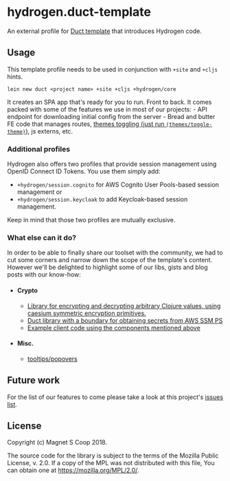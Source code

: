 # hydrogen.duct-template

An external profile for [Duct template](https://github.com/duct-framework/duct) that introduces Hydrogen code.

## Usage

This template profile needs to be used in conjunction with `+site` and `+cljs` hints.

`lein new duct <project name> +site +cljs +hydrogen/core`

It creates an SPA app that's ready for you to run. Front to back. It comes packed with some of the features
  we use in most of our projects:
    - API endpoint for downloading initial config from the server
    - Bread and butter FE code that manages routes, [themes toggling (just run `(themes/toggle-theme)`)](https://github.com/magnetcoop/hydrogen.duct-template/blob/master/resources/core/cljs/theme.cljs#L27-L32), js externs, etc.

### Additional profiles

Hydrogen also offers two profiles that provide session management using OpenID Connect ID Tokens.
You use them simply add:
- `+hydrogen/session.cognito` for AWS Cognito User Pools-based session management or
- `+hydrogen/session.keycloak` to add Keycloak-based session management.

Keep in mind that those two profiles are mutually exclusive.

### What else can it do?

In order to be able to finally share our toolset with the community, we had to cut some corners
and narrow down the scope of the template's content. However we'll be delighted to highlight some of our
libs, gists and blog posts with our know-how:

- #### Crypto
  - [Library for encrypting and decrypting arbitrary Clojure values, using caesium symmetric encryption primitives.](https://github.com/magnetcoop/encryption)
  - [Duct library with a boundary for obtaining secrets from AWS SSM PS](https://github.com/magnetcoop/secret-storage.aws-ssm-ps)
  - [Example client code using the components mentioned above](https://gist.github.com/werenall/c2a0187c8c4a66e25645edae57fb9a60)
- #### Misc.
  - [tooltips/popovers](https://medium.com/magnetcoop/data-driven-tooltips-popovers-in-re-frame-de70d5412151)

## Future work

For the list of our features to come please take a look at this project's [issues list](https://github.com/magnetcoop/hydrogen.duct-template/issues).

## License

Copyright (c) Magnet S Coop 2018.

The source code for the library is subject to the terms of the Mozilla Public License, v. 2.0. If a copy of the MPL was not distributed with this file, You can obtain one at https://mozilla.org/MPL/2.0/.
